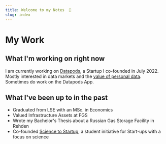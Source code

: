 ```yaml
---
title: Welcome to my Notes  🌱
slug: index
---
```

# My Work

## What I'm working on right now

I am currently working on [Datapods](https://www.datapods.app/), a Startup I co-founded in July 2022. Mostly interested in data markets and the [value of personal data](articles/what-your-data-is-actually-worth). Sometimes do work on the Datapods App.

## What I've been up to in the past

- Graduated from LSE with an MSc. in Economics
- Valued Infrastructure Assets at FGS
- Wrote my Bachelor's Thesis about a Russian Gas Storage Facility in Rehden
- Co-founded [Science to Startup](https://www.s2s-bonn.de/), a student initiative for Start-ups with a focus on science